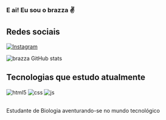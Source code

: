 ### E ai! Eu sou o brazza ✌

## Redes sociais

[![Instagram](https://img.shields.io/badge/Instagram-E4405F?style=for-the-badge&logo=instagram&logoColor=white)](https://instagram.com/cristopherdornelas)

![brazza GitHub stats](https://github-readme-stats.vercel.app/api?username=odevbrazza&show_icons=true&theme=github_dark&count_private=true)


## Tecnologias que estudo atualmente

<div style="display: inline_block">
  <img align="center" alt="html5" src="https://img.shields.io/badge/HTML5-E34F26?style=for-the-badge&logo=html5&logoColor=white" />
  <img align="center" alt="css" src="https://img.shields.io/badge/CSS3-1572B6?style=for-the-badge&logo=css3&logoColor=white" />
  <img align="center" alt="js" src="https://img.shields.io/badge/JavaScript-F7DF1E?style=for-the-badge&logo=javascript&logoColor=black" />
  
</div><br/>

Estudante de Biologia aventurando-se no mundo tecnológico
